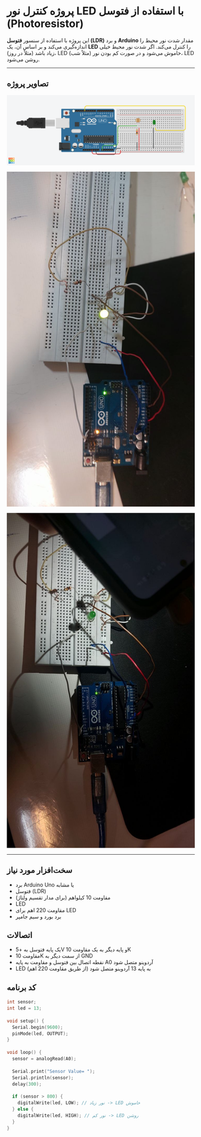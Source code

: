 # پروژه کنترل نور LED با استفاده از فتوسل (Photoresistor)

این پروژه با استفاده از سنسور **فتوسل (LDR)** و برد **Arduino** مقدار شدت نور محیط را اندازه‌گیری می‌کند و بر اساس آن، یک **LED** را کنترل می‌کند. اگر شدت نور محیط خیلی زیاد باشد (مثلاً در روز)، LED خاموش می‌شود و در صورت کم بودن نور (مثلاً شب)، LED روشن می‌شود.


---

## تصاویر پروژه

![پروژه در حال اجرا](images/photocell.png)

![پروژه در حال اجرا](images/photocell2.jpg)

![پروژه در حال اجرا](images/photocell3.jpg)

---

## سخت‌افزار مورد نیاز

- برد Arduino Uno یا مشابه  
- فتوسل (LDR)  
- مقاومت 10 کیلواهم (برای مدار تقسیم ولتاژ)  
- LED  
- مقاومت 220 اهم برای LED  
- برد بورد و سیم جامپر  

## اتصالات

- یک پایه فتوسل به +5V و پایه دیگر به یک مقاومت 10K  
- مقاومت 10K از سمت دیگر به GND  
- نقطه اتصال بین فتوسل و مقاومت به پایه A0 آردوینو متصل شود  
- LED به پایه 13 آردوینو متصل شود (از طریق مقاومت 220 اهم)

## کد برنامه

```cpp
int sensor;
int led = 13;

void setup() {
  Serial.begin(9600);
  pinMode(led, OUTPUT);
}

void loop() {
  sensor = analogRead(A0);

  Serial.print("Sensor Value= ");
  Serial.println(sensor);
  delay(300);

  if (sensor > 800) {
    digitalWrite(led, LOW); // نور زیاد -> LED خاموش
  } else {
    digitalWrite(led, HIGH); // نور کم -> LED روشن
  }
}
